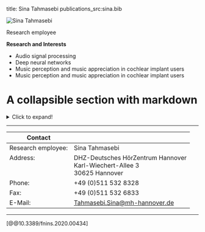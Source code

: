 title: Sina Tahmasebi 
publications_src:sina.bib


![Sina Tahmasebi](Tahmasebi.jpg)


Research employee	


**Research and Interests**

* Audio signal processing
* Deep neural networks
* Music perception and music appreciation in cochlear implant users
* Music perception and music appreciation in cochlear implant users


# A collapsible section with markdown
<details>
  <summary>Click to expand!</summary>
  
## Test
1. A numbered
2. list
* With some
* Sub bullets
</details>




---

| Contact                 |                            |
| ------------------------|--------------------------- |
| Research employee:<br>          | Sina Tahmasebi |
| Address: <br><br><br>   | DHZ-Deutsches HörZentrum Hannover<br> Karl-Wiechert-Allee 3 <br> 30625 Hannover |
| Phone:                  | +49 (0)511 532 8328 |
| Fax:                    | +49 (0)511 532 6833 |
| E-Mail:                 |<Tahmasebi.Sina@mh-hannover.de>|

---
    

[@@10.3389/fnins.2020.00434]


